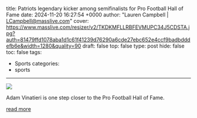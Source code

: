 title: Patriots legendary kicker among semifinalists for Pro Football Hall of Fame
date: 2024-11-20 16:27:54 +0000
author: "Lauren Campbell | LCampbell@masslive.com"
cover: https://www.masslive.com/resizer/v2/TKDKMFLLRBFEVMUPC34J5CDSTA.jpg?auth=81479ffd1078aba1d1c61f41239d76290a6cde27ebc652e4ccf9badbdddefb6e&width=1280&quality=90
draft: false
top: false
type: post
hide: false
toc: false
tags:
  - Sports
categories:
  - sports
---

![](https://www.masslive.com/resizer/v2/TKDKMFLLRBFEVMUPC34J5CDSTA.jpg?auth=81479ffd1078aba1d1c61f41239d76290a6cde27ebc652e4ccf9badbdddefb6e&width=1280&quality=90)

Adam Vinatieri is one step closer to the Pro Football Hall of Fame.

[read more](https://www.masslive.com/patriots/2024/11/patriots-legendary-kicker-among-semifinalists-for-pro-football-hall-of-fame.html)
